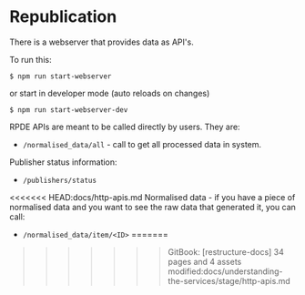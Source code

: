 # Republication

There is a webserver that provides data as API's.

To run this:

`$ npm run start-webserver`

or start in developer mode \(auto reloads on changes\)

`$ npm run start-webserver-dev`

RPDE APIs are meant to be called directly by users. They are:

* `/normalised_data/all` - call to get all processed data in system.

Publisher status information:

* `/publishers/status`

<<<<<<< HEAD:docs/http-apis.md
Normalised data - if you have a piece of normalised data and you want to see the raw data that generated it, you can call:

* `/normalised_data/item/<ID>`
=======
>>>>>>> GitBook: [restructure-docs] 34 pages and 4 assets modified:docs/understanding-the-services/stage/http-apis.md
